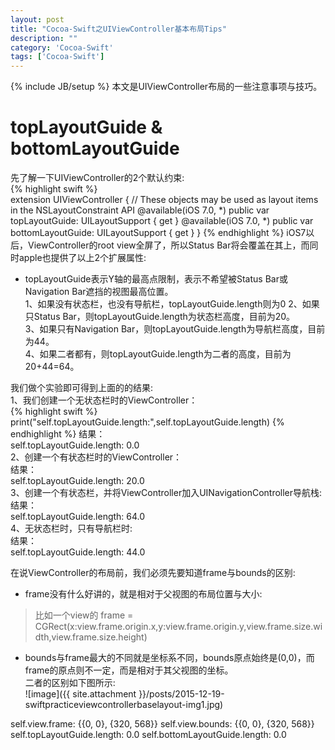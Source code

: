 ```yaml
---
layout: post
title: "Cocoa-Swift之UIViewController基本布局Tips"
description: ""
category: 'Cocoa-Swift'
tags: ['Cocoa-Swift']
---
```

{% include JB/setup %}
本文是UIViewController布局的一些注意事项与技巧。  

<!--more-->
# topLayoutGuide & bottomLayoutGuide  

先了解一下UIViewController的2个默认约束:  
{% highlight swift %}  
extension UIViewController {
    // These objects may be used as layout items in the NSLayoutConstraint API
    @available(iOS 7.0, *)
    public var topLayoutGuide: UILayoutSupport { get }
    @available(iOS 7.0, *)
    public var bottomLayoutGuide: UILayoutSupport { get }
}
{% endhighlight %} 
iOS7以后，ViewController的root view全屏了，所以Status Bar将会覆盖在其上，而同时apple也提供了以上2个扩展属性:  
* topLayoutGuide表示Y轴的最高点限制，表示不希望被Status Bar或Navigation Bar遮挡的视图最高位置。    
1、如果没有状态栏，也没有导航栏，topLayoutGuide.length则为0
2、如果只Status Bar，则topLayoutGuide.length为状态栏高度，目前为20。  
3、如果只有Navigation Bar，则topLayoutGuide.length为导航栏高度，目前为44。  
4、如果二者都有，则topLayoutGuide.length为二者的高度，目前为20+44=64。  

我们做个实验即可得到上面的的结果:  
1、我们创建一个无状态栏时的ViewController：     
{% highlight swift %}  
print("self.topLayoutGuide.length:",self.topLayoutGuide.length)
{% endhighlight %} 
结果：  
self.topLayoutGuide.length: 0.0    
2、创建一个有状态栏时的ViewController：  
结果：  
self.topLayoutGuide.length: 20.0   
3、创建一个有状态栏，并将ViewController加入UINavigationController导航栈:  
结果：  
self.topLayoutGuide.length: 64.0   
4、无状态栏时，只有导航栏时:  
结果：  
self.topLayoutGuide.length: 44.0   




在说ViewController的布局前，我们必须先要知道frame与bounds的区别:  

* frame没有什么好讲的，就是相对于父视图的布局位置与大小:  
> 比如一个view的 frame = CGRect(x:view.frame.origin.x,y:view.frame.origin.y,view.frame.size.width,view.frame.size.height)

* bounds与frame最大的不同就是坐标系不同，bounds原点始终是(0,0)，而frame的原点则不一定，而是相对于其父视图的坐标。   
二者的区别如下图所示:  
![image]({{ site.attachment }}/posts/2015-12-19-swiftpracticeviewcontrollerbaselayout-img1.jpg)


self.view.frame: {{0, 0}, {320, 568}}
self.view.bounds: {{0, 0}, {320, 568}}
self.topLayoutGuide.length: 0.0
self.bottomLayoutGuide.length: 0.0 




